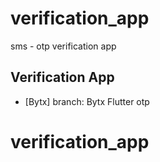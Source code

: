 # verification_app

sms - otp verification app

## Verification App

- [Bytx] branch: Bytx 
                    Flutter otp



# verification_app
